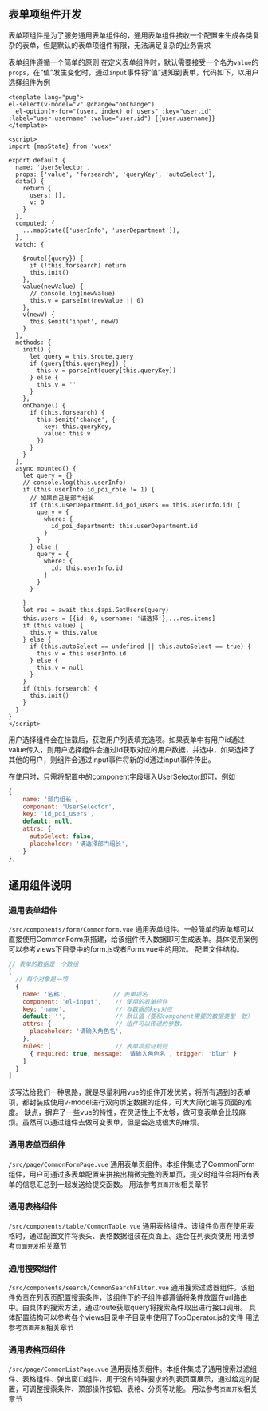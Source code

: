 

## 表单项组件开发
表单项组件是为了服务通用表单组件的，通用表单组件接收一个配置来生成各类复杂的表单，但是默认的表单项组件有限，无法满足复杂的业务需求

表单组件遵循一个简单的原则
在定义表单组件时，默认需要接受一个名为`value`的`props`，在“值”发生变化时，通过`input`事件将“值”通知到表单，代码如下，以用户选择组件为例
```vue
<template lang="pug">
el-select(v-model="v" @change="onChange")
  el-option(v-for="(user, index) of users" :key="user.id" :label="user.username" :value="user.id") {{user.username}}
</template>

<script>
import {mapState} from 'vuex'

export default {
  name: 'UserSelector',
  props: ['value', 'forsearch', 'queryKey', 'autoSelect'],
  data() {
    return {
      users: [],
      v: 0
    }
  },
  computed: {
    ...mapState(['userInfo', 'userDepartment']),
  },
  watch: {
    
    $route({query}) {
      if (!this.forsearch) return
      this.init()
    },
    value(newValue) {
      // console.log(newValue)
      this.v = parseInt(newValue || 0)
    },
    v(newV) {
      this.$emit('input', newV)
    }
  },
  methods: {
    init() {
      let query = this.$route.query
      if (query[this.queryKey]) {
        this.v = parseInt(query[this.queryKey])
      } else {
        this.v = ''
      }
    },
    onChange() {
      if (this.forsearch) {
        this.$emit('change', {
          key: this.queryKey,
          value: this.v
        })
      }
    }
  },
  async mounted() {
    let query = {}
    // console.log(this.userInfo)
    if (this.userInfo.id_poi_role != 1) {
      // 如果自己是部门组长
      if (this.userDepartment.id_poi_users == this.userInfo.id) {
        query = {
          where: {
            id_poi_department: this.userDepartment.id
          }
        }
      } else {
        query = {
          where: {
            id: this.userInfo.id
          }
        }
      }
      
    }
    let res = await this.$api.GetUsers(query)
    this.users = [{id: 0, username: '请选择'},...res.items]
    if (this.value) {
      this.v = this.value
    } else {
      if (this.autoSelect == undefined || this.autoSelect == true) {
        this.v = this.userInfo.id
      } else {
        this.v = null
      }
    }
    if (this.forsearch) {
      this.init()
    }
  }
}
</script>
```
用户选择组件会在挂载后，获取用户列表填充选项。如果表单中有用户id通过value传入，则用户选择组件会通过id获取对应的用户数据，并选中，如果选择了其他的用户，则组件会通过input事件将新的id通过input事件传出。

在使用时，只需将配置中的component字段填入UserSelector即可，例如
```js
{
    name: '部门组长',
    component: 'UserSelector',
    key: 'id_poi_users',
    default: null,
    attrs: {
      autoSelect: false,
      placeholder: '请选择部门组长',
    }
},
```

## 通用组件说明
### 通用表单组件
`/src/components/form/Commonform.vue`
通用表单组件。一般简单的表单都可以直接使用CommonForm来搭建，给该组件传入数据即可生成表单。具体使用案例可以参考views下目录中的form.js或者Form.vue中的用法。
配置文件结构。
```js
// 表单的数据是一个数组
[
  // 每个对象是一项
  { 
    name: '名称',             // 表单项名
    component: 'el-input',    // 使用的表单控件
    key: 'name',              // 与数据的key对应
    default: '',              // 默认值（要和component需要的数据类型一致）
    attrs: {                  // 组件可以传递的参数，
      placeholder: '请输入角色名',
    },
    rules: [                  // 表单项验证规则
      { required: true, message: '请输入角色名', trigger: 'blur' }
    ]
  }
]
```
该写法给我们一种思路，就是尽量利用vue的组件开发优势，将所有遇到的表单项，都封装成使用v-model进行双向绑定数据的组件，可大大简化编写页面的难度。
缺点，摒弃了一些vue的特性，在灵活性上不太够，做可变表单会比较麻烦。虽然可以通过组件去做可变表单，但是会造成很大的麻烦。

### 通用表单页组件
`/src/page/CommonFormPage.vue`
通用表单页组件。本组件集成了CommonForm组件，用户可通过多表单配置来拼接出稍微完整的表单页，提交时组件会将所有表单的信息汇总到一起发送给提交函数。
用法参考`页面开发`相关章节


### 通用表格组件
`/src/components/table/CommonTable.vue`
通用表格组件。该组件负责在使用表格时，通过配置文件将表头、表格数据组装在页面上。适合在列表页使用
用法参考`页面开发`相关章节


### 通用搜索组件
`/src/components/search/CommonSearchFilter.vue`
通用搜索过滤器组件。该组件负责在列表页配置搜索条件，该组件下的子组件都遵循将条件放置在url路由中。由具体的搜索方法，通过route获取query将搜索条件取出进行接口调用。
具体配置结构可以参考各个views目录中子目录中使用了TopOperator.js的文件
用法参考`页面开发`相关章节


### 通用表格页组件
`/src/page/CommonListPage.vue`
通用表格页组件。本组件集成了通用搜索过滤组件、表格组件、弹出窗口组件，用于没有特殊要求的列表页面展示，通过给定的配置，可调整搜索条件、顶部操作按钮、表格、分页等功能。
用法参考`页面开发`相关章节
